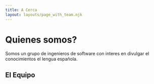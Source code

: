 ```yaml
---
title: A Cerca
layout: layouts/page_with_team.njk
---
```


# Quienes somos?
Somos un grupo de ingenieros de software con interes en divulgar el conocimientos el lengua española.

## El Equipo
